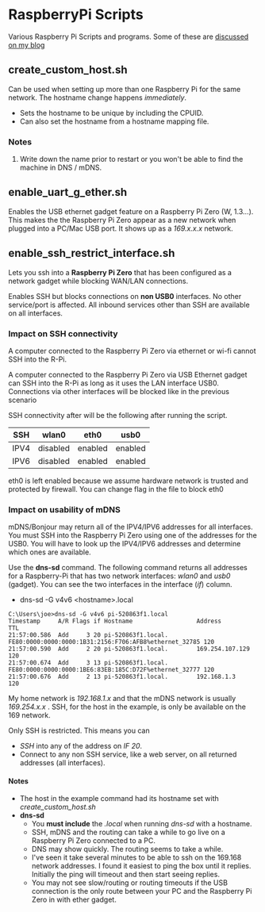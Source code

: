 # RaspberryPi Scripts
Various Raspberry Pi Scripts and programs. Some of these are [discussed on my blog](joe.blog.freemansoft.com)

## create_custom_host.sh ##
Can be used when setting up more than one Raspberry Pi for the same network.  The hostname change happens _immediately_. 

* Sets the hostname to be unique by including the CPUID.
* Can also set the hostname from a hostname mapping file.

### Notes ###
1) Write down the name prior to restart or you won't be able to find the machine in DNS / mDNS.

## enable_uart_g_ether.sh ##
Enables the USB ethernet gadget feature on a Raspberry Pi Zero (W, 1.3...). This makes the the Raspberry Pi Zero appear as a new network when plugged into a PC/Mac USB port.  It shows up as a _169.x.x.x_ network.

## enable_ssh_restrict_interface.sh ##
Lets you ssh into a **Raspberry Pi Zero** that has been configured as a network gadget while blocking WAN/LAN connections.

Enables SSH but blocks connections on **non USB0** interfaces. No other service/port is affected. All inbound services other than SSH are available on all interfaces.

### Impact on SSH connectivity
A computer connected to the Raspberry Pi Zero via ethernet or wi-fi cannot SSH into the R-Pi.

A computer connected to the Raspberry Pi Zero via USB Ethernet gadget can SSH into the R-Pi as long as it uses the LAN interface USB0.  Connections via other interfaces will be blocked like in the previous scenario 

SSH connectivity after will be the following after running the script.

| SSH | wlan0    | eth0    | usb0    |
|-----|----------|---------|---------|
|IPV4 | disabled | enabled | enabled |
|IPV6 | disabled | enabled | enabled | 

eth0 is left enabled because we assume hardware network is trusted and protected by firewall.  You can change flag in the file to block eth0

### Impact on usability of mDNS ###
mDNS/Bonjour may return all of the IPV4/IPV6 addresses for all interfaces. You must SSH into the Raspberry Pi Zero using one of the addresses for the USB0. You will have to look up the IPV4/IPV6 addresses and determine which ones are available.

Use the **dns-sd** command.  The following command returns all addresses for a Raspberry-Pi that has two network interfaces: _wlan0_ and _usb0_ (gadget). You can see the two interfaces in the interface (_if_) column.

* dns-sd -G v4v6 \<hostname\>.local 
```
C:\Users\joe>dns-sd -G v4v6 pi-520863f1.local
Timestamp     A/R Flags if Hostname                  Address                                      TTL
21:57:00.586  Add     3 20 pi-520863f1.local.        FE80:0000:0000:0000:1B31:2156:F706:AFB8%ethernet_32785 120
21:57:00.590  Add     2 20 pi-520863f1.local.        169.254.107.129                              120
21:57:00.674  Add     3 13 pi-520863f1.local.        FE80:0000:0000:0000:1BE6:83EB:185C:D72F%ethernet_32777 120
21:57:00.676  Add     2 13 pi-520863f1.local.        192.168.1.3                                  120
```
My home network is _192.168.1.x_ and that the mDNS network is usually _169.254.x.x_ . SSH, for the host in the example, is only be available on the 169 network.  

Only SSH is restricted. This means you can
* _SSH_ into any of the address on _IF 20_. 
* Connect to any non SSH service, like a web server, on all returned addresses (all interfaces).

#### Notes
* The host in the example command had its hostname set with _create\_custom\_host.sh_
* **dns-sd** 
  * You **must include** the _.local_ when running _dns-sd_ with a hostname.
  * SSH, mDNS and the routing can take a while to go live on a Raspberry Pi Zero connected to a PC. 
  * DNS may show quickly. The routing seems to take a while.  
  * I've seen it take several minutes to be able to ssh on the 169.168 network addresses. I found it easiest to ping the box until it replies. Initially the ping will timeout and then start seeing replies.
  * You may not see slow/routing or routing timeouts if the USB connection is the only route between your PC and the Raspberry Pi Zero in with ether gadget.


